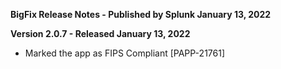 **BigFix Release Notes - Published by Splunk January 13, 2022**


**Version 2.0.7 - Released January 13, 2022**

* Marked the app as FIPS Compliant [PAPP-21761]